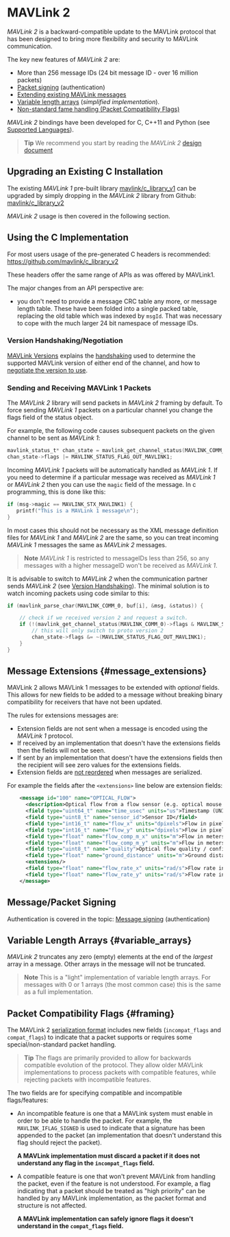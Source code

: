 # MAVLink 2

*MAVLink 2* is a backward-compatible update to the MAVLink protocol that has been designed to bring more flexibility and security to MAVLink communication.

The key new features of *MAVLink 2* are:
* More than 256 message IDs (24 bit message ID - over 16 million packets)
* [Packet signing](../guide/message_signing.md) (authentication)
* [Extending existing MAVLink messages](#message_extensions)
* [Variable length arrays](#variable_arrays) (*simplified implementation*).
* [Non-standard fame handling (Packet Compatibility Flags)](#framing)

*MAVLink 2* bindings have been developed for C, C++11 and Python (see [Supported Languages](../README.md#supported_languages)).

> **Tip** We recommend you start by reading the *MAVLink 2* [design document](https://docs.google.com/document/d/1XtbD0ORNkhZ8eKrsbSIZNLyg9sFRXMXbsR2mp37KbIg/edit?usp=sharing)


## Upgrading an Existing C Installation

The existing *MAVLink 1* pre-built library [mavlink/c_library_v1](https://github.com/mavlink/c_library_v1) can be upgraded by simply dropping in the *MAVLink 2* library from Github: [mavlink/c_library_v2](https://github.com/mavlink/c_library_v2)

*MAVLink 2* usage is then covered in the following section.


## Using the C Implementation

For most users usage of the pre-generated C headers is recommended: https://github.com/mavlink/c_library_v2

These headers offer the same range of APIs as was offered by MAVLink1. 

The major changes from an API perspective are:

* you don't need to provide a message CRC table any more, or message length table. 
  These have been folded into a single packed table, replacing the old table which was indexed by `msgId`. 
  That was necessary to cope with the much larger 24 bit namespace of message IDs.


### Version Handshaking/Negotiation

[MAVLink Versions](../guide/mavlink_version.md) explains the [handshaking](../guide/mavlink_version.md#version_handshaking) used to determine the supported MAVLink version of either end of the channel, and how to [negotiate the version to use](#negotiating_versions).


### Sending and Receiving MAVLink 1 Packets


The *MAVLink 2* library will send packets in *MAVLink 2* framing by default. 
To force sending *MAVLink 1* packets on a particular channel you change the flags field of the status object. 

For example, the following code causes subsequent packets on the given channel to be sent as *MAVLink 1*:

```C
mavlink_status_t* chan_state = mavlink_get_channel_status(MAVLINK_COMM_0);
chan_state->flags |= MAVLINK_STATUS_FLAG_OUT_MAVLINK1;
```


Incoming *MAVLink 1* packets will be automatically handled as *MAVLink 1*. If you need to determine if a particular message was received as *MAVLink 1* or *MAVLink 2* then you can use the `magic` field of the message. In c programming, this is done like this:

```c
if (msg->magic == MAVLINK_STX_MAVLINK1) {
   printf("This is a MAVLink 1 message\n");
}
```

In most cases this should not be necessary as the XML message definition files for *MAVLink 1* and *MAVLink 2* are the same, so you can treat incoming *MAVLink 1* messages the same as *MAVLink 2* messages.

> **Note** *MAVLink 1* is restricted to messageIDs less than 256, so any messages with a higher messageID won't be received as *MAVLink 1*.


It is advisable to switch to *MAVLink 2* when the communication partner sends *MAVLink 2* (see [Version Handshaking](../guide/mavlink_version.md#version_handshaking)). The minimal solution is to watch incoming packets using code similar to this:

```C
if (mavlink_parse_char(MAVLINK_COMM_0, buf[i], &msg, &status)) {

	// check if we received version 2 and request a switch.
	if (!(mavlink_get_channel_status(MAVLINK_COMM_0)->flags & MAVLINK_STATUS_FLAG_IN_MAVLINK1)) {
		// this will only switch to proto version 2
		chan_state->flags &= ~(MAVLINK_STATUS_FLAG_OUT_MAVLINK1);
	}
}
```


## Message Extensions {#message_extensions}

MAVLink 2 allows MAVLink 1 messages to be extended with *optional* fields.
This allows for new fields to be added to a message without breaking binary compatibility for receivers that have not been updated.

The rules for extensions messages are:

* Extension fields are not sent when a message is encoded using the *MAVLink 1* protocol. 
* If received by an implementation that doesn't have the extensions fields then the fields will not be seen.
* If sent by an implementation that doesn't have the extensions fields then the recipient will see zero values for the extensions fields.
* Extension fields are [not reordered](../guide/serialization.md#field_reordering) when messages are serialized.

For example the fields after the `<extensions>` line below are extension fields:

```xml
    <message id="100" name="OPTICAL_FLOW">
      <description>Optical flow from a flow sensor (e.g. optical mouse sensor)</description>
      <field type="uint64_t" name="time_usec" units="us">Timestamp (UNIX)</field>
      <field type="uint8_t" name="sensor_id">Sensor ID</field>
      <field type="int16_t" name="flow_x" units="dpixels">Flow in pixels * 10 in x-sensor direction (dezi-pixels)</field>
      <field type="int16_t" name="flow_y" units="dpixels">Flow in pixels * 10 in y-sensor direction (dezi-pixels)</field>
      <field type="float" name="flow_comp_m_x" units="m">Flow in meters in x-sensor direction, angular-speed compensated</field>
      <field type="float" name="flow_comp_m_y" units="m">Flow in meters in y-sensor direction, angular-speed compensated</field>
      <field type="uint8_t" name="quality">Optical flow quality / confidence. 0: bad, 255: maximum quality</field>
      <field type="float" name="ground_distance" units="m">Ground distance in meters. Positive value: distance known. Negative value: Unknown distance</field>
      <extensions/>
      <field type="float" name="flow_rate_x" units="rad/s">Flow rate in radians/second about X axis</field>
      <field type="float" name="flow_rate_y" units="rad/s">Flow rate in radians/second about Y axis</field>
    </message>
```


## Message/Packet Signing

Authentication is covered in the topic: [Message signing](../guide/message_signing.md) (authentication)


## Variable Length Arrays {#variable_arrays}

*MAVLink 2* truncates any zero (empty) elements at the end of the *largest* array in a message. Other arrays in the message will not be truncated.

> **Note** This is a "light" implementation of variable length arrays. For messages with 0 or 1 arrays (the most common case) this is the same as a full implementation.


## Packet Compatibility Flags {#framing}

The MAVLink 2 [serialization format](../guide/serialization.md) includes new fields (`incompat_flags` and `compat_flags`) to indicate that a packet supports or requires some special/non-standard packet handling.

> **Tip** The flags are primarily provided to allow for backwards compatible evolution of the protocol. 
  They allow older MAVLink implementations to process packets with compatible features, while rejecting packets with incompatible features.
  
The two fields are for specifying compatible and incompatible flags/features:

- An incompatible feature is one that a MAVLink system must enable in order to be able to handle the packet.
  For example, the `MAVLINK_IFLAG_SIGNED` is used to indicate that a signature has been appended to the packet (an implementation that doesn't understand this flag should reject the packet).
  
  **A MAVLink implementation must discard a packet if it does not understand any flag in the `incompat_flags` field.**
  
- A compatible feature is one that won't prevent MAVLink from handling the packet, even if the feature is not understood.
  For example, a flag indicating that a packet should be treated as "high priority" can be handled by any MAVLink implementation, as the packet format and structure is not affected.

  **A MAVLink implementation can safely ignore flags it doesn't understand in the `compat_flags` field.**

